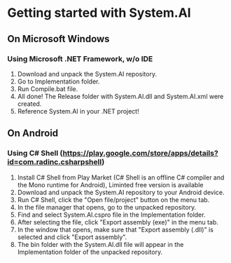 # Getting started with System.AI

## On Microsoft Windows

### Using Microsoft .NET Framework, w/o IDE

1) Download and unpack the System.AI repository.
2) Go to Implementation folder.
3) Run Compile.bat file.
4) All done! The Release folder with System.AI.dll and System.AI.xml were created.
5) Reference System.AI in your .NET project!

## On Android

### Using C# Shell (https://play.google.com/store/apps/details?id=com.radinc.csharpshell)

1) Install C# Shell from Play Market (C# Shell is an offline C# compiler and the Mono runtime for Android), Liminted free version is available
2) Download and unpack the System.AI repository to your Android device.
3) Run C# Shell, click the "Open file/project" button on the menu tab.
4) In the file manager that opens, go to the unpacked repository.
5) Find and select System.AI.cspro file in the Implementation folder.
6) After selecting the file, click "Export assembly (exe)" in the menu tab.
7) In the window that opens, make sure that "Export assembly (.dll)" is selected and click "Export assembly".
8) The bin folder with the System.AI.dll file will appear in the Implementation folder of the unpacked repository.
